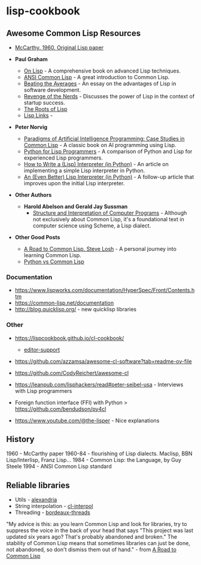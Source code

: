 # lisp-cookbook

## Awesome Common Lisp Resources

- [McCarthy. 1960. Original Lisp paper](https://www-formal.stanford.edu/jmc/recursive.pdf)

- **Paul Graham**
  - [On Lisp](http://www.paulgraham.com/onlisp.html) - A comprehensive book on advanced Lisp techniques.
  - [ANSI Common Lisp](http://www.paulgraham.com/acl.html) - A great introduction to Common Lisp.
  - [Beating the Averages](http://www.paulgraham.com/avg.html) - An essay on the advantages of Lisp in software development.
  - [Revenge of the Nerds](http://www.paulgraham.com/icad.html) - Discusses the power of Lisp in the context of startup success.
  - [The Roots of Lisp](https://languagelog.ldc.upenn.edu/myl/llog/jmc.pdf)
  - [Lisp Links](http://www.paulgraham.com/lisp.html) - 


- **Peter Norvig**
  - [Paradigms of Artificial Intelligence Programming: Case Studies in Common Lisp](https://norvig.com/paip.html) - A classic book on AI programming using Lisp.
  - [Python for Lisp Programmers](https://norvig.com/python-lisp.html) - A comparison of Python and Lisp for experienced Lisp programmers.
  - [How to Write a (Lisp) Interpreter (in Python)](https://norvig.com/lispy.html) - An article on implementing a simple Lisp interpreter in Python.
  - [An (Even Better) Lisp Interpreter (in Python)](https://norvig.com/lispy2.html) - A follow-up article that improves upon the initial Lisp interpreter.

- **Other Authors**
  - **Harold Abelson and Gerald Jay Sussman**
    - [Structure and Interpretation of Computer Programs](https://mitpress.mit.edu/sites/default/files/sicp/index.html) - Although not exclusively about Common Lisp, it's a foundational text in computer science using Scheme, a Lisp dialect.



- **Other Good Posts**
  - [A Road to Common Lisp. Steve Losh](https://stevelosh.com/blog/2018/08/a-road-to-common-lisp/) - A personal journey into learning Common Lisp.
  - [Python vs Common Lisp](https://lisp-journey.gitlab.io/pythonvslisp/)

### Documentation
- https://www.lispworks.com/documentation/HyperSpec/Front/Contents.htm
- https://common-lisp.net/documentation
- http://blog.quicklisp.org/ - new quicklisp libraries


### Other 
- https://lispcookbook.github.io/cl-cookbook/
  - [editor-support](https://lispcookbook.github.io/cl-cookbook/editor-support.html)
- https://github.com/azzamsa/awesome-cl-software?tab=readme-ov-file
- https://github.com/CodyReichert/awesome-cl 
- https://leanpub.com/lisphackers/read#peter-seibel-usa - Interviews with Lisp programmers

- Foreign function interface (FFI) with Python > https://github.com/bendudson/py4cl

- https://www.youtube.com/@the-lisper - Nice explanations



## History
1960 - McCarthy paper
1960-84 - flourishing of Lisp dialects. Maclisp, BBN Lisp/Interlisp, Franz Lisp...
1984 - Common Lisp: the Language, by Guy Steele
1994 - ANSI Common Lisp standard


## Reliable libraries
- Utils - [alexandria](https://quickref.common-lisp.net/alexandria.html)
- String interpolation - [cl-interpol](https://edicl.github.io/cl-interpol/)
- Threading - [bordeaux-threads](https://github.com/sionescu/bordeaux-threads)


"My advice is this: as you learn Common Lisp and look for libraries, try to suppress the voice in the back of your head that says "This project was last updated six years ago? That's probably abandoned and broken." The stability of Common Lisp means that sometimes libraries can just be done, not abandoned, so don't dismiss them out of hand." - from [A Road to Common Lisp](https://stevelosh.com/blog/2018/08/)
